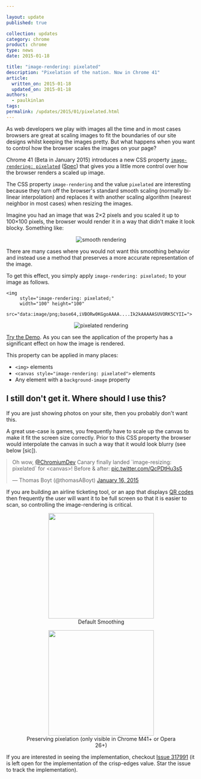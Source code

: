 ```yaml
---

layout: update
published: true

collection: updates
category: chrome
product: chrome
type: news
date: 2015-01-18

title: "image-rendering: pixelated"
description: "Pixelation of the nation. Now in Chrome 41"
article:
  written_on: 2015-01-18
  updated_on: 2015-01-18
authors:
  - paulkinlan
tags:
permalink: /updates/2015/01/pixelated.html
---
```


As web developers we play with images all the time and in most cases browsers are great 
at scaling images to fit the boundaries of our site designs whilst keeping the images pretty. But what happens when you want to control how the browser scales the images on your page? 

Chrome 41 (Beta in January 2015) introduces a new CSS property [`image-rendering: pixelated`](https://developer.mozilla.org/en/docs/Web/CSS/image-rendering) ([Spec](http://dev.w3.org/csswg/css-images-3/#the-image-rendering)) that gives you a little more control over how the browser renders a scaled up image.

The CSS property `image-rendering` and the value `pixelated` are interesting because they turn off the 
browser's standard smooth scaling (normally bi-linear interpolation) and replaces it with another 
scaling algorithm (nearest neighbor in most cases) when resizing the images.

Imagine you had an image that was 2×2 pixels and you scaled it up to 100×100 pixels, the browser
would render it in a way that didn't make it look blocky. Something like:

<p style="text-align: center;">
  <img src="{{site.baseurl}}/updates/2015-01-19-pixelated/smooth.png" alt="smooth rendering" />
</p>

There are many cases where you would not want this smoothing behavior and instead use
a method that preserves a more accurate representation of the image.

To get this effect, you simply apply `image-rendering: pixelated;` to your image as follows.

    <img
         style="image-rendering: pixelated;"
         width="100" height="100"
         src="data:image/png;base64,iVBORw0KGgoAAAA....Ik2kAAAAASUVORK5CYII=">

<p style="text-align: center;">
  <img src="{{site.baseurl}}/updates/2015-01-19-pixelated/pixelated.png" alt="pixelated rendering" />
</p>

[Try the Demo](https://googlechrome.github.io/samples/image-rendering-pixelated/index.html).  As you can
see the application of the property has a significant effect on how the image is rendered.

This property can be applied in many places:

*  `<img>` elements
*  `<canvas style="image-rendering: pixelated">` elements
*  Any element with a `background-image` property

## I still don't get it.  Where should I use this?

If you are just showing photos on your site, then you probably don't want this. 

A great use-case is games, you frequently have to scale up the canvas to make it fit the screen size correctly. Prior to this CSS property the browser would interpolate the canvas in such a way that it would look blurry (see below [sic]).

<style>
    blockquote.twitter-tweet, iframe.twitter-tweet {
        margin: 10px auto !important;
    }
</style>

<blockquote class="twitter-tweet" data-partner="tweetdeck" data-align="center"><p>Oh wow, <a href="https://twitter.com/ChromiumDev">@ChromiumDev</a> Canary finally landed `image-resizing: pixelated` for &lt;canvas&gt;! Before &amp; after: <a href="http://t.co/QcPDtHu3s5">pic.twitter.com/QcPDtHu3s5</a></p>&mdash; Thomas Boyt (@thomasABoyt) <a href="https://twitter.com/thomasABoyt/status/555990806272946176">January 16, 2015</a></blockquote>


If you are building an airline ticketing tool, or an app that displays [QR codes](https://twitter.com/andreasbovens/status/556696829421953024) then frequently the user will want it to be full screen so that it is easier to scan, so controlling the image-rendering is critical.

<figure style="text-align: center;">
<img src="https://goo.gl/nWBBg.qr"
    width="280" height="280">
    <figcaption>Default Smoothing</figcaption>
</figure>

<figure style="text-align: center;">
<img src="https://goo.gl/nWBBg.qr"
    style="image-rendering: pixelated;"
    width="280" height="280">
    <figcaption>Preserving pixelation (only visible in Chrome M41+ or Opera 26+)</figcaption>
</figure>

If you are interested in seeing the implementation, checkout [Issue 317991](https://code.google.com/p/chromium/issues/detail?id=317991) (it is left open for the implementation of the crisp-edges value. Star the issue to track the implementation).

